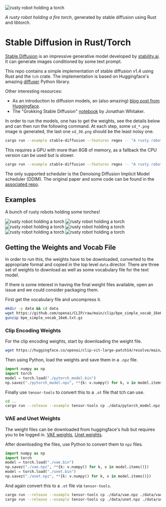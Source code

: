![rusty robot holding a torch](media/robot13.jpg)

_A rusty robot holding a fire torch_, generated by stable diffusion using Rust and libtorch.

# Stable Diffusion in Rust/Torch

[Stable Diffusion](https://stability.ai/blog/stable-diffusion-public-release) is an impressive
generative model developed by [stability.ai](https://stability.ai). It can generate images
conditioned by some text prompt.

This repo contains a simple implementation of stable diffusion v1.4 using Rust and the
`tch` crate. The implementation is based on Huggingface's amazing
[diffuser](https://huggingface.co/blog/annotated-diffusion) Python library.

Other interesting resources:
- As an introduction to diffusion models, an (also amazing) [blog post from Huggingface](https://huggingface.co/blog/annotated-diffusion).
- The "Grokking Stable Diffusion" [notebook](https://colab.research.google.com/drive/1dlgggNa5Mz8sEAGU0wFCHhGLFooW_pf1?usp=sharing) by Jonathan Whitaker.

In order to run the models, one has to get the weights, see the details below and can then run
the following command. At each step, some `sd_*.png` image is generated, the last one `sd_30.png`
should be the least noisy one.

```bash
cargo run --example stable-diffusion --features regex -- "A rusty robot holding a fire torch."
```

This requires a GPU with more than 8GB of memory, as a fallback the CPU version can be used
but is slower.

```bash
cargo run --example stable-diffusion --features regex -- "A rusty robot holding a fire torch." cpu
```

The only supported scheduler is the Denoising Diffusion Implicit Model scheduler (DDIM). The
original paper and some code can be found in the [associated repo](https://github.com/ermongroup/ddim).

## Examples

A bunch of rusty robots holding some torches!

![rusty robot holding a torch](media/robot3.jpg)
![rusty robot holding a torch](media/robot4.jpg)
![rusty robot holding a torch](media/robot7.jpg)
![rusty robot holding a torch](media/robot8.jpg)
![rusty robot holding a torch](media/robot11.jpg)
![rusty robot holding a torch](media/robot13.jpg)

## Getting the Weights and Vocab File

In order to run this, the weights have to be downloaded, converted to the appropriate
format and copied in the top level `data` director. There are three set of weights to
download as well as some vocabulary file for the text model.

If there is some interest in having the final weight files available, open an issue and
we could consider packaging them.

First get the vocabulary file and uncompress it.

```bash
mkdir -p data && cd data
wget https://github.com/openai/CLIP/raw/main/clip/bpe_simple_vocab_16e6.txt.gz
gunzip bpe_simple_vocab_16e6.txt.gz
```

### Clip Encoding Weights

For the clip encoding weights, start by downloading the weight file.

```bash
wget https://huggingface.co/openai/clip-vit-large-patch14/resolve/main/pytorch_model.bin
```

Then using Python, load the weights and save them in a `.npz` file.

```python
import numpy as np
import torch
model = torch.load("./pytorch_model.bin")
np.savez("./pytorch_model.npz", **{k: v.numpy() for k, v in model.items() if "text_model" in k})
```

Finally use `tensor-tools` to convert this to a `.ot` file that tch can use.

```bash
cd ..
cargo run --release --example tensor-tools cp ./data/pytorch_model.npz ./data/pytorch_model.ot
```

### VAE and Unet Weights

The weight files can be downloaded from huggingface's hub but requires you to be logged in.
[VAE weights](https://huggingface.co/CompVis/stable-diffusion-v1-4/blob/main/vae/diffusion_pytorch_model.bin), [Unet weights](https://huggingface.co/CompVis/stable-diffusion-v1-4/blob/main/unet/diffusion_pytorch_model.bin).

After downloading the files, use Python to convert them to `npz` files.

```python
import numpy as np
import torch
model = torch.load("./vae.bin")
np.savez("./vae.npz", **{k: v.numpy() for k, v in model.items()})
model = torch.load("./unet.bin")
np.savez("./unet.npz", **{k: v.numpy() for k, v in model.items()})
```

And again convert this to a `.ot` file via `tensor-tools`.

```bash
cargo run --release --example tensor-tools cp ./data/vae.npz ./data/vae.ot
cargo run --release --example tensor-tools cp ./data/unet.npz ./data/unet.ot
```
